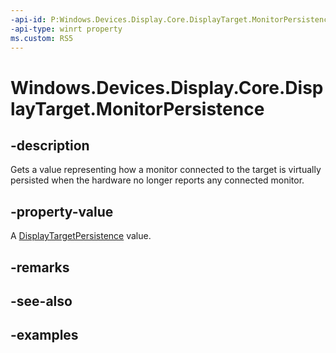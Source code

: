 ```yaml
---
-api-id: P:Windows.Devices.Display.Core.DisplayTarget.MonitorPersistence
-api-type: winrt property
ms.custom: RS5
---
```


<!-- Property syntax.
public DisplayTargetPersistence MonitorPersistence { get; }
-->

# Windows.Devices.Display.Core.DisplayTarget.MonitorPersistence

## -description
Gets a value representing how a monitor connected to the target is virtually persisted when the hardware no longer reports any connected monitor.

## -property-value
A [DisplayTargetPersistence](displaytargetpersistence.md) value.

## -remarks

## -see-also

## -examples
